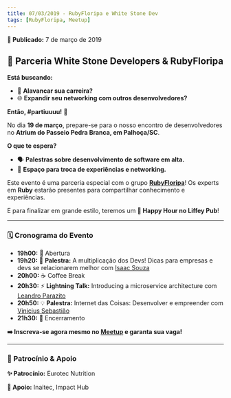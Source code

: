 ```yaml
---
title: 07/03/2019 - RubyFloripa e White Stone Dev
tags: [RubyFloripa, Meetup]
---
```


**📅 Publicado:** 7 de março de 2019

## 🤝 Parceria White Stone Developers & RubyFloripa

**Está buscando:**

- 🚀 **Alavancar sua carreira?**
- 🌐 **Expandir seu networking com outros desenvolvedores?**

**Então, #partiuuuu!** 🎉

No dia **19 de março**, prepare-se para o nosso encontro de desenvolvedores no **Atrium do Passeio Pedra Branca, em Palhoça/SC**.

**O que te espera?**

- 🗣️ **Palestras sobre desenvolvimento de software em alta.**
- 🔄 **Espaço para troca de experiências e networking.**

Este evento é uma parceria especial com o grupo **[RubyFloripa](https://ruby.floripa.br/)**! Os experts em **Ruby** estarão presentes para compartilhar conhecimento e experiências.

E para finalizar em grande estilo, teremos um **🍻 Happy Hour no Liffey Pub**!

---

### 🗓️ Cronograma do Evento

- **19h00:** 🚪 Abertura
- **19h20:** 🎤 **Palestra:** A multiplicação dos Devs! Dicas para empresas e devs se relacionarem melhor com [Isaac Souza](https://www.linkedin.com/in/isaacfsouza)
- **20h00:** ☕ Coffee Break
- **20h30:** ⚡ **Lightning Talk:** Introducing a microservice architecture com [Leandro Parazito](https://twitter.com/parazito)
- **20h50:** 💡 **Palestra:** Internet das Coisas: Desenvolver e empreender com [Vinicius Sebastião](https://www.linkedin.com/in/viniciusconex/)
- **21h30:** 🏁 Encerramento

**➡️ Inscreva-se agora mesmo no [Meetup](https://www.meetup.com/pt-BR/rubyfloripa/events/259325157/) e garanta sua vaga!**

---

### 🏢 Patrocínio & Apoio

**✨ Patrocínio:** Eurotec Nutrition

**🤝 Apoio:** Inaitec, Impact Hub

